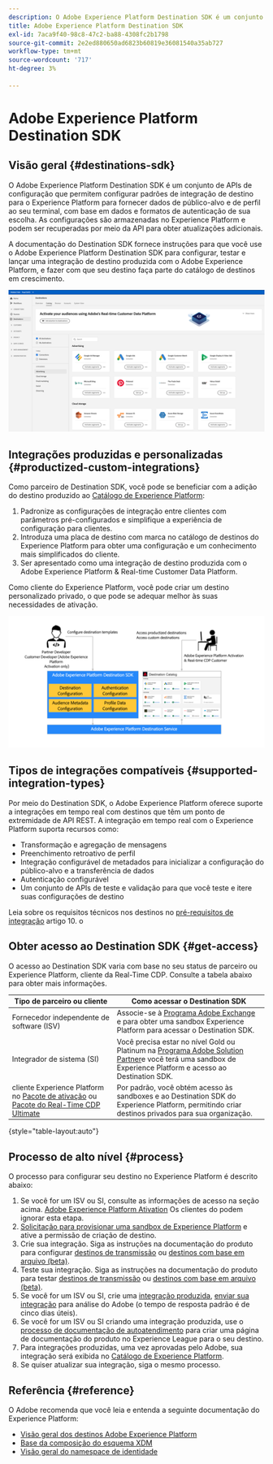 ```yaml
---
description: O Adobe Experience Platform Destination SDK é um conjunto de APIs de configuração que permitem configurar padrões de integração de destino para o Experience Platform para fornecer dados de público-alvo e de perfil ao seu terminal, com base em dados e formatos de autenticação de sua escolha. As configurações são armazenadas no Experience Platform e podem ser recuperadas por meio da API para obter atualizações adicionais.
title: Adobe Experience Platform Destination SDK
exl-id: 7aca9f40-98c8-47c2-ba88-4308fc2b1798
source-git-commit: 2e2ed880650ad6823b60819e36081540a35ab727
workflow-type: tm+mt
source-wordcount: '717'
ht-degree: 3%

---
```


# Adobe Experience Platform Destination SDK

## Visão geral {#destinations-sdk}

O Adobe Experience Platform Destination SDK é um conjunto de APIs de configuração que permitem configurar padrões de integração de destino para o Experience Platform para fornecer dados de público-alvo e de perfil ao seu terminal, com base em dados e formatos de autenticação de sua escolha. As configurações são armazenadas no Experience Platform e podem ser recuperadas por meio da API para obter atualizações adicionais.

A documentação do Destination SDK fornece instruções para que você use o Adobe Experience Platform Destination SDK para configurar, testar e lançar uma integração de destino produzida com o Adobe Experience Platform, e fazer com que seu destino faça parte do catálogo de destinos em crescimento.

![Visão geral do catálogo de destinos](./assets/destinations-catalog-overview.png)

## Integrações produzidas e personalizadas {#productized-custom-integrations}

Como parceiro de Destination SDK, você pode se beneficiar com a adição do destino produzido ao [Catálogo de Experience Platform](/help/destinations/catalog/overview.md):
1. Padronize as configurações de integração entre clientes com parâmetros pré-configurados e simplifique a experiência de configuração para clientes.
2. Introduza uma placa de destino com marca no catálogo de destinos do Experience Platform para obter uma configuração e um conhecimento mais simplificados do cliente.
3. Ser apresentado como uma integração de destino produzida com o Adobe Experience Platform &amp; Real-time Customer Data Platform.

Como cliente do Experience Platform, você pode criar um destino personalizado privado, o que pode se adequar melhor às suas necessidades de ativação.

![Diagrama visual do Destination SDK](./assets/destination-sdk-visual.png)

<!--

## Types of destinations in Adobe Experience Platform {#types-of-destinations}

In Adobe Experience Platform, we distinguish between two destination types - *connections* and *extensions*. In the user interface, customers can choose between two types of connection destinations, Profile Export destinations and Segment Export destinations. For more details around the difference between the different destination types, read [Destination Types and Categories](https://experienceleague.adobe.com/docs/experience-platform/destinations/destination-types.html?lang=en).

![Destination types](./assets/types-of-destinations.png)

This documentation set provides you with all the necessary information to add your destination to Adobe Experience Platform, as a *connection*, either Profile Export or Segment Export. To set up an extension, visit the [Experience Platform Launch developer portal](https://developer.adobelaunch.com/extensions/).

-->

## Tipos de integrações compatíveis {#supported-integration-types}

Por meio do Destination SDK, o Adobe Experience Platform oferece suporte a integrações em tempo real com destinos que têm um ponto de extremidade de API REST. A integração em tempo real com o Experience Platform suporta recursos como:
* Transformação e agregação de mensagens
* Preenchimento retroativo de perfil
* Integração configurável de metadados para inicializar a configuração do público-alvo e a transferência de dados
* Autenticação configurável
* Um conjunto de APIs de teste e validação para que você teste e itere suas configurações de destino

Leia sobre os requisitos técnicos nos destinos no [pré-requisitos de integração](./integration-prerequisites.md) artigo 10. o

## Obter acesso ao Destination SDK {#get-access}

O acesso ao Destination SDK varia com base no seu status de parceiro ou Experience Platform, cliente da Real-Time CDP. Consulte a tabela abaixo para obter mais informações.


| Tipo de parceiro ou cliente | Como acessar o Destination SDK |
---------|----------|
| Fornecedor independente de software (ISV) | Associe-se à [Programa Adobe Exchange](https://partners.adobe.com/exchangeprogram/experiencecloud.html) e para obter uma sandbox Experience Platform para acessar o Destination SDK. |
| Integrador de sistema (SI) | Você precisa estar no nível Gold ou Platinum na [Programa Adobe Solution Partner](https://solutionpartners.adobe.com/home.html)e você terá uma sandbox de Experience Platform e acesso ao Destination SDK. |
| cliente Experience Platform no [Pacote de ativação](https://helpx.adobe.com/legal/product-descriptions/adobe-experience-platform0.html) ou [Pacote do Real-Time CDP Ultimate](https://helpx.adobe.com/legal/product-descriptions/real-time-customer-data-platform.html) | Por padrão, você obtém acesso às sandboxes e ao Destination SDK do Experience Platform, permitindo criar destinos privados para sua organização. |

{style=&quot;table-layout:auto&quot;}

## Processo de alto nível {#process}

O processo para configurar seu destino no Experience Platform é descrito abaixo:

1. Se você for um ISV ou SI, consulte as informações de acesso na seção acima. [Adobe Experience Platform Ativation](https://helpx.adobe.com/legal/product-descriptions/adobe-experience-platform0.html) Os clientes do podem ignorar esta etapa.
2. [Solicitação para provisionar uma sandbox de Experience Platform](https://adobeexchangeec.zendesk.com/hc/en-us/articles/360037457812-Adobe-Experience-Platform-Sandbox-Accounts-Access-Adding-Users-and-Support) e ative a permissão de criação de destino.
3. Crie sua integração. Siga as instruções na documentação do produto para configurar [destinos de transmissão](./configure-destination-instructions.md) ou [destinos com base em arquivo (beta)](./configure-file-based-destination-instructions.md).
4. Teste sua integração. Siga as instruções na documentação do produto para testar [destinos de transmissão](./test-destination.md) ou [destinos com base em arquivo (beta)](./file-based-destination-testing-overview.md).
5. Se você for um ISV ou SI, crie uma [integração produzida](./overview.md#productized-custom-integrations), [enviar sua integração](./submit-destination.md) para análise do Adobe (o tempo de resposta padrão é de cinco dias úteis).
6. Se você for um ISV ou SI criando uma integração produzida, use o [processo de documentação de autoatendimento](./docs-framework/documentation-instructions.md) para criar uma página de documentação do produto no Experience League para o seu destino.
7. Para integrações produzidas, uma vez aprovadas pelo Adobe, sua integração será exibida no [Catálogo de Experience Platform](/help/destinations/catalog/overview.md).
8. Se quiser atualizar sua integração, siga o mesmo processo.

## Referência {#reference}

O Adobe recomenda que você leia e entenda a seguinte documentação do Experience Platform:

* [Visão geral dos destinos Adobe Experience Platform](https://experienceleague.adobe.com/docs/experience-platform/destinations/home.html?lang=en)
* [Base da composição do esquema XDM](https://experienceleague.adobe.com/docs/experience-platform/xdm/schema/composition.html?lang=pt-BR)
* [Visão geral do namespace de identidade](https://experienceleague.adobe.com/docs/experience-platform/identity/namespaces.html?lang=pt-BR)
